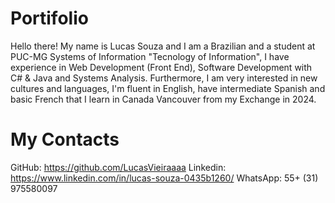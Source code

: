 # Portifolio
Hello there! My name is Lucas Souza and I am a Brazilian and a student at PUC-MG Systems of Information "Tecnology of Information", I have experience in Web Development (Front End), Software Development with C# & Java and Systems Analysis. Furthermore, I am very interested in new cultures and languages, I'm fluent in English, have intermediate Spanish and basic French that I learn in Canada Vancouver from my Exchange in 2024.

# My Contacts
GitHub:   https://github.com/LucasVieiraaaa
Linkedin: https://www.linkedin.com/in/lucas-souza-0435b1260/
WhatsApp: 55+ (31) 975580097
